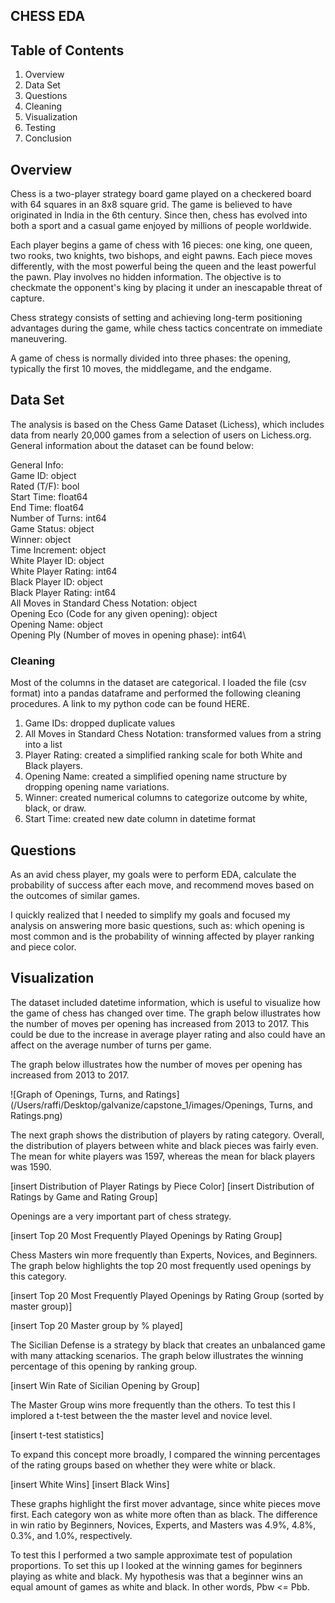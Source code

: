 ## CHESS EDA

## Table of Contents
1. Overview
2. Data Set
3. Questions
4. Cleaning
5. Visualization
6. Testing
7. Conclusion

## Overview

Chess is a two-player strategy board game played on a checkered board with 64 squares in an 8x8 square grid. The game is believed to have originated in India in the 6th century. Since then, chess has evolved into both a sport and a casual game enjoyed by millions of people worldwide. 

Each player begins a game of chess with 16 pieces: one king, one queen, two rooks, two knights, two bishops, and eight pawns. Each piece moves differently, with the most powerful being the queen and the least powerful the pawn. Play involves no hidden information. The objective is to checkmate the opponent's king by placing it under an inescapable threat of capture. 

Chess strategy consists of setting and achieving long-term positioning advantages during the game, while chess tactics concentrate on immediate maneuvering. 

A game of chess is normally divided into three phases: the opening, typically the first 10 moves, the middlegame, and the endgame. 

## Data Set

The analysis is based on the Chess Game Dataset (Lichess), which includes data from nearly 20,000 games from a selection of users on Lichess.org. General information about the dataset can be found below:

General Info:\
Game ID: object\
Rated (T/F): bool\
Start Time: float64\
End Time: float64\
Number of Turns: int64\
Game Status: object\
Winner: object\
Time Increment: object\
White Player ID: object\
White Player Rating: int64\
Black Player ID: object\
Black Player Rating: int64\
All Moves in Standard Chess Notation: object\
Opening Eco (Code for any given opening): object\
Opening Name: object\
Opening Ply (Number of moves in opening phase): int64\

### Cleaning
Most of the columns in the dataset are categorical. I loaded the file (csv format) into a pandas dataframe and performed the following cleaning procedures. A link to my python code can be found HERE.

1. Game IDs: dropped duplicate values
2. All Moves in Standard Chess Notation: transformed values from a string into a list
3. Player Rating: created a simplified ranking scale for both White and Black players.
4. Opening Name: created a simplified opening name structure by dropping opening name variations.
5. Winner: created numerical columns to categorize outcome by white, black, or draw.
6. Start Time: created new date column in datetime format

## Questions

As an avid chess player, my goals were to perform EDA, calculate the probability of success after each move, and recommend moves based on the outcomes of similar games.

I quickly realized that I needed to simplify my goals and focused my analysis on answering more basic questions, such as: which opening is most common and is the probability of winning affected by player ranking and piece color.

## Visualization

The dataset included datetime information, which is useful to visualize how the game of chess has changed over time. The graph below illustrates how the number of moves per opening has increased from 2013 to 2017. This could be due to the increase in average player rating and also could have an affect on the average number of turns per game.

The graph below illustrates how the number of moves per opening has increased from 2013 to 2017. 

![Graph of Openings, Turns, and Ratings](/Users/raffi/Desktop/galvanize/capstone_1/images/Openings, Turns, and Ratings.png)


The next graph shows the distribution of players by rating category. Overall, the distribution of players between white and black pieces was fairly even. The mean for white players was 1597, whereas the mean for black players was 1590.

[insert Distribution of Player Ratings by Piece Color]
[insert Distribution of Ratings by Game and Rating Group]

Openings are a very important part of chess strategy. 

[insert Top 20 Most Frequently Played Openings by Rating Group]

Chess Masters win more frequently than Experts, Novices, and Beginners. The graph below highlights the top 20 most frequently used openings by this category.

[insert Top 20 Most Frequently Played Openings by Rating Group (sorted by master group)]

[insert Top 20 Master group by % played]

The Sicilian Defense is a strategy by black that creates an unbalanced game with many attacking scenarios. The graph below illustrates the winning percentage of this opening by ranking group.

[insert Win Rate of Sicilian Opening by Group]

The Master Group wins more frequently than the others. To test this I implored a t-test between the the master level and novice level. 

[insert t-test statistics]

To expand this concept more broadly, I compared the winning percentages of the rating groups based on whether they were white or black. 

[insert White Wins]
[insert Black Wins]

These graphs highlight the first mover advantage, since white pieces move first. Each category won as white more often than as black. The difference in win ratio by Beginners, Novices, Experts, and Masters was 4.9%, 4.8%, 0.3%, and 1.0%, respectively.

To test this I performed a two sample approximate test of population proportions. To set this up I looked at the winning games for beginners playing as white and black. My hypothesis was that a beginner wins an equal amount of games as white and black. In other words, Pbw <= Pbb. 
